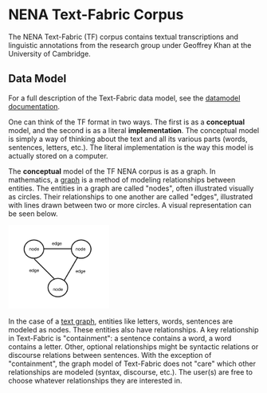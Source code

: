 # NENA Text-Fabric Corpus

The NENA Text-Fabric (TF) corpus contains textual transcriptions and linguistic annotations from the research group under Geoffrey Khan at the University of Cambridge.

## Data Model

For a full description of the Text-Fabric data model, see the [datamodel documentation](https://annotation.github.io/text-fabric/Model/Data-Model/).

One can think of the TF format in two ways. The first is as a **conceptual** model, and the second is as a literal **implementation**. The conceptual model is simply a way of thinking about the text and all its various parts (words, sentences, letters, etc.). The literal implementation is the way this model is actually stored on a computer. 

The **conceptual** model of the TF NENA corpus is as a graph. In mathematics, a [graph](https://en.wikipedia.org/wiki/Graph_theory) is a method of modeling relationships between entities. The entities in a graph are called "nodes", often illustrated visually as circles. Their relationships to one another are called "edges", illustrated with lines drawn between two or more circles. A visual representation can be seen below.

<img src="images/nodes_edges.png" height=40% width=40%>

In the case of a [text graph](https://www.balisage.net/Proceedings/vol19/html/Dekker01/BalisageVol19-Dekker01.html), entities like letters, words, sentences are modeled as nodes. These entities also have relationships. A key relationship in Text-Fabric is "containment": a sentence contains a word, a word contains a letter. Other, optional relationships might be syntactic relations or discourse relations between sentences. With the exception of "containment", the graph model of Text-Fabric does not "care" which other relationships are modeled (syntax, discourse, etc.). The user(s) are free to choose whatever relationships they are interested in.
